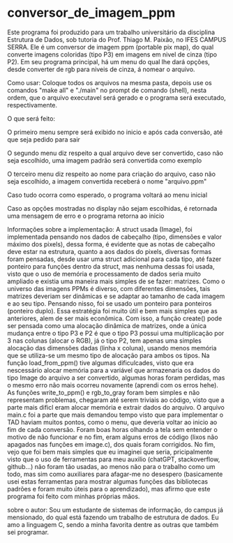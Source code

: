 # conversor_de_imagem_ppm

Este programa foi produzido para um trabalho universitário da disciplina Estrutura de Dados, sob tutoria do Prof. Thiago M. Paixão, no IFES CAMPUS SERRA.
Ele é um conversor de imagem ppm (portable pix map), do qual converte imagens coloridas (tipo P3) em imagens em nivel de cinza (tipo P2). Em seu programa principal, há um menu do qual lhe dará opções, desde converter de rgb para niveis de cinza, á nomear o arquivo.

Como usar:
Coloque todos os arquivos na mesma pasta, depois use os comandos "make all" e "./main" no prompt de comando (shell), nesta ordem, que o arquivo executavel será gerado e o programa será executado, respectivamente.

O que será feito:

O primeiro menu sempre será exibido no inicio e após cada conversão, até que seja pedido para sair

O segundo menu diz respeito a qual arquivo deve ser convertido, caso não seja escolhido, uma imagem padrão será convertida como exemplo

O terceiro menu diz respeito ao nome para criação do arquivo, caso não seja escolhido, a imagem convertida receberá o nome "arquivo.ppm"

Caso tudo ocorra como esperado, o programa voltará ao menu inicial

Caso as opções mostradas no display não sejam escolhidas, é retornada uma mensagem de erro e o programa retorna ao inicio

Informações sobre a implementação:
A struct usada (Image), foi implementada pensando nos dados de cabeçalho (tipo, dimensões e valor máximo dos pixels), dessa forma, é evidente que as notas de cabeçalho deve estar na estrutura, quanto a aos dados do pixels, diversas formas foram pensadas, desde usar uma struct adicional para cada tipo, até fazer ponteiro para funções dentro da struct, mas nenhuma dessas foi usada, visto que o uso de memória e processamento de dados seria muito ampliado e existia uma maneira mais simples de se fazer: matrizes. Como o universo das imagens PPMs é diverso, com diferentes dimensões, tais matrizes deveriam ser dinâmicas e se adaptar ao tamanho de cada imagem e ao seu tipo. Pensando nisso, foi se usado um ponteiro para ponteiros (ponteiro duplo).
Essa estratégia foi muito útil e bem mais simples que as anteriores, alem de ser mais econômica. Com isso, a função create() pode ser pensada como uma alocação dinâmica de matrizes, onde a única mudança entre o tipo P3 e P2 é que o tipo P3 possui uma multiplicação por 3 nas colunas (alocar o RGB), já o tipo P2, tem apenas uma simples alocação das dimensões dadas (linha x coluna), usando menos memória que se utiliza-se um mesmo tipo de alocação para ambos os tipos.
Na função load_from_ppm() tive algumas dificulcades, visto que era nescessário alocar memória para a variável que armazenaria os dados do tipo Image do arquivo a ser convertido, algumas horas foram perdidas, mas o mesmo erro não mais ocorreu novamente (aprendi com os erros hehe). 
As funções write_to_ppm() e rgb_to_gray foram bem simples e não representam problemas, chegaram até serem triviais ao código, visto que a parte mais dificl eram alocar memória
e extrair dados do arquivo.
O arquivo main.c foi a parte que mais demandou tempo visto que para implementar o TAD haviam muitos pontos, como o menu, que deveria voltar ao inicio ao fim de cada conversão. Foram boas horas olhando a tela sem entender o motivo de não funcionar e no fim, eram alguns erros de código (lixos não apagados nas funções em image.c), dos quais foram corrigidos. No fim, vejo que foi bem mais simples que eu imaginei que seria, pricipalmente visto que o uso de ferramentas para meu auxilio (chatGPT, stackoverflow, github...) não foram tão usadas, ao menos não para o trabalho como um todo, mas sim como auxiliares para afagar-me no desespero (basicamente usei estas ferramentas para mostrar algumas funções das bibliotecas padrões e foram muito úteis para o aprendizado), mas afirmo que este programa foi feito com minhas próprias mãos.

sobre o autor:
Sou um estudante de sistemas de informação, do campus já mensionado, do qual está fazendo um trabalho de estrutura de dados.
Eu amo a linguagem C, sendo a minha favorita dentre as outras que também sei programar.
